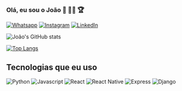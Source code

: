 ### Olá, eu sou o João 🐼 🦸‍♂️ 🏆

[![Whatsapp](https://img.shields.io/badge/WhatsApp-25D366?style=for-the-badge&logo=whatsapp&logoColor=white)](+5511988599985)
[![Instagram](https://img.shields.io/badge/Instagram-E4405F?style=for-the-badge&logo=instagram&logoColor=white)](https://www.instagram.com/alves_92/)
[![LinkedIn](https://img.shields.io/badge/LinkedIn-0077B5?style=for-the-badge&logo=linkedin&logoColor=white)](https://www.linkedin.com/in/jo%C3%A3ovitormarangoni/)

![João's GitHub stats](https://github-readme-stats.vercel.app/api?username=JoaoAlves92&show_icons=true&theme=tokyonight)

[![Top Langs](https://github-readme-stats.vercel.app/api/top-langs/?username=JoaoAlves92&hide=Java,Objective-c,Starlark)](https://github.com/JoaoAlves92/github-readme-stats)


## Tecnologias que eu uso

<div style="display: inline_block">
  <img alt="Python" src="https://img.shields.io/badge/Python-14354C?style=for-the-badge&logo=python&logoColor=white" />
  <img alt="Javascript" src="https://img.shields.io/badge/JavaScript-323330?style=for-the-badge&logo=javascript&logoColor=F7DF1E" />
  <img alt="React" src="https://img.shields.io/badge/React-20232A?style=for-the-badge&logo=react&logoColor=61DAFB" />
  <img alt="React Native" src="https://img.shields.io/badge/React_Native-20232A?style=for-the-badge&logo=react&logoColor=61DAFB" />
  <img alt="Express" src="https://img.shields.io/badge/Express.js-404D59?style=for-the-badge" />
  <img alt="Django" src="https://img.shields.io/badge/Django-092E20?style=for-the-badge&logo=django&logoColor=white" />
</div>
